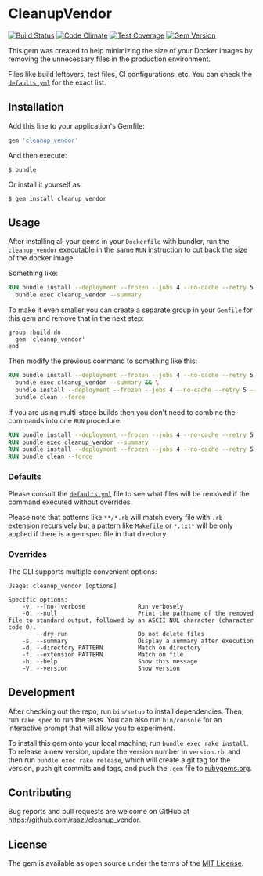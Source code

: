 # CleanupVendor

[![Build Status](https://travis-ci.org/raszi/cleanup_vendor.svg?branch=master)](https://travis-ci.org/raszi/cleanup_vendor)
[![Code Climate](https://codeclimate.com/github/raszi/cleanup_vendor/badges/gpa.svg)](https://codeclimate.com/github/raszi/cleanup_vendor)
[![Test Coverage](https://codeclimate.com/github/raszi/cleanup_vendor/badges/coverage.svg)](https://codeclimate.com/github/raszi/cleanup_vendor)
[![Gem Version](https://badge.fury.io/rb/cleanup_vendor.svg)](https://badge.fury.io/rb/cleanup_vendor)

This gem was created to help minimizing the size of your Docker images by removing the unnecessary files in the production environment.

Files like build leftovers, test files, CI configurations, etc. You can check the [`defaults.yml`](lib/defaults.yml) for the exact list.

## Installation

Add this line to your application's Gemfile:

```ruby
gem 'cleanup_vendor'
```

And then execute:

    $ bundle

Or install it yourself as:

    $ gem install cleanup_vendor

## Usage

After installing all your gems in your `Dockerfile` with bundler, run the `cleanup_vendor` executable in the same `RUN` instruction to cut back the size of the docker image.

Something like:

```Dockerfile
RUN bundle install --deployment --frozen --jobs 4 --no-cache --retry 5 --without development test && \
  bundle exec cleanup_vendor --summary
```

To make it even smaller you can create a separate group in your `Gemfile` for this gem and remove that in the next step:

```Gemfile
group :build do
  gem 'cleanup_vendor'
end
```

Then modify the previous command to something like this:

```Dockerfile
RUN bundle install --deployment --frozen --jobs 4 --no-cache --retry 5 --without development test && \
  bundle exec cleanup_vendor --summary && \
  bundle install --deployment --frozen --jobs 4 --no-cache --retry 5 --without build development test && \
  bundle clean --force
```

If you are using multi-stage builds then you don't need to combine the commands into one `RUN` procedure:

```Dockerfile
RUN bundle install --deployment --frozen --jobs 4 --no-cache --retry 5 --without development test
RUN bundle exec cleanup_vendor --summary
RUN bundle install --deployment --frozen --jobs 4 --no-cache --retry 5 --without build development test
RUN bundle clean --force
```

### Defaults

Please consult the [`defaults.yml`](lib/defaults.yml) file to see what files will be removed if the command executed without overrides.

Please note that patterns like `**/*.rb` will match every file with `.rb` extension recursively but a pattern like `Makefile` or `*.txt*` will be only applied if there is a gemspec file in that directory.

### Overrides

The CLI supports multiple convenient options:

```
Usage: cleanup_vendor [options]

Specific options:
    -v, --[no-]verbose               Run verbosely
    -0, --null                       Print the pathname of the removed file to standard output, followed by an ASCII NUL character (character code 0).
        --dry-run                    Do not delete files
    -s, --summary                    Display a summary after execution
    -d, --directory PATTERN          Match on directory
    -f, --extension PATTERN          Match on file
    -h, --help                       Show this message
    -V, --version                    Show version
```

## Development

After checking out the repo, run `bin/setup` to install dependencies. Then, run `rake spec` to run the tests. You can also run `bin/console` for an interactive prompt that will allow you to experiment.

To install this gem onto your local machine, run `bundle exec rake install`. To release a new version, update the version number in `version.rb`, and then run `bundle exec rake release`, which will create a git tag for the version, push git commits and tags, and push the `.gem` file to [rubygems.org](https://rubygems.org).

## Contributing

Bug reports and pull requests are welcome on GitHub at https://github.com/raszi/cleanup_vendor.

## License

The gem is available as open source under the terms of the [MIT License](https://opensource.org/licenses/MIT).
